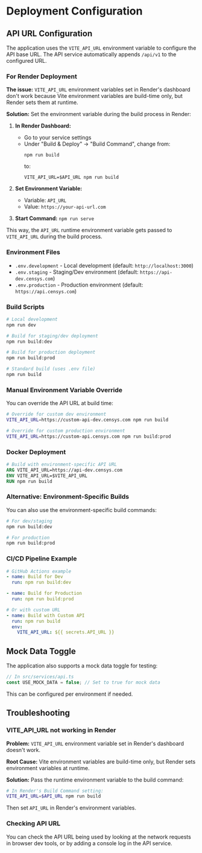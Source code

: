 # Deployment Configuration

## API URL Configuration

The application uses the `VITE_API_URL` environment variable to configure the API base URL. The API service automatically appends `/api/v1` to the configured URL.

### For Render Deployment

**The issue:** `VITE_API_URL` environment variables set in Render's dashboard don't work because Vite environment variables are build-time only, but Render sets them at runtime.

**Solution:** Set the environment variable during the build process in Render:

1. **In Render Dashboard:**
   - Go to your service settings
   - Under "Build & Deploy" → "Build Command", change from:
     ```
     npm run build
     ```
     to:
     ```
     VITE_API_URL=$API_URL npm run build
     ```

2. **Set Environment Variable:**
   - Variable: `API_URL`
   - Value: `https://your-api-url.com`

3. **Start Command:** `npm run serve`

This way, the `API_URL` runtime environment variable gets passed to `VITE_API_URL` during the build process.

### Environment Files

- `.env.development` - Local development (default: `http://localhost:3000`)
- `.env.staging` - Staging/Dev environment (default: `https://api-dev.censys.com`)
- `.env.production` - Production environment (default: `https://api.censys.com`)

### Build Scripts

```bash
# Local development
npm run dev

# Build for staging/dev deployment
npm run build:dev

# Build for production deployment  
npm run build:prod

# Standard build (uses .env file)
npm run build
```

### Manual Environment Variable Override

You can override the API URL at build time:

```bash
# Override for custom dev environment
VITE_API_URL=https://custom-api-dev.censys.com npm run build

# Override for custom production environment
VITE_API_URL=https://custom-api.censys.com npm run build:prod
```

### Docker Deployment

```dockerfile
# Build with environment-specific API URL
ARG VITE_API_URL=https://api-dev.censys.com
ENV VITE_API_URL=$VITE_API_URL
RUN npm run build
```

### Alternative: Environment-Specific Builds

You can also use the environment-specific build commands:

```bash
# For dev/staging
npm run build:dev

# For production
npm run build:prod
```

### CI/CD Pipeline Example

```yaml
# GitHub Actions example
- name: Build for Dev
  run: npm run build:dev

- name: Build for Production
  run: npm run build:prod

# Or with custom URL
- name: Build with Custom API
  run: npm run build
  env:
    VITE_API_URL: ${{ secrets.API_URL }}
```

## Mock Data Toggle

The application also supports a mock data toggle for testing:

```typescript
// In src/services/api.ts
const USE_MOCK_DATA = false; // Set to true for mock data
```

This can be configured per environment if needed.

## Troubleshooting

### VITE_API_URL not working in Render

**Problem:** `VITE_API_URL` environment variable set in Render's dashboard doesn't work.

**Root Cause:** Vite environment variables are build-time only, but Render sets environment variables at runtime.

**Solution:** Pass the runtime environment variable to the build command:
```bash
# In Render's Build Command setting:
VITE_API_URL=$API_URL npm run build
```

Then set `API_URL` in Render's environment variables.

### Checking API URL

You can check the API URL being used by looking at the network requests in browser dev tools, or by adding a console log in the API service.
